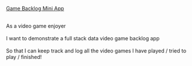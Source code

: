 <ins>Game Backlog Mini App</ins>

<br>As a video game enjoyer </br>
<br>I want to demonstrate a full stack data video game backlog app</br>
<br>So that I can keep track and log all the video games I have played / tried to play / finished!</br>
